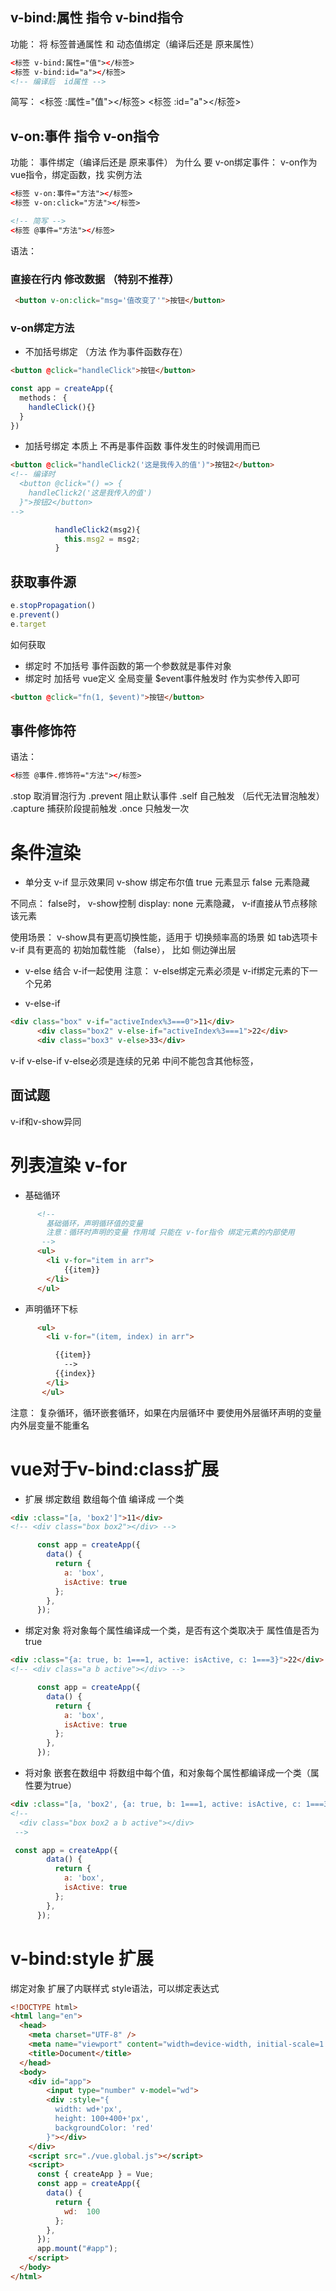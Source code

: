 
## v-bind:属性  指令  v-bind指令
功能： 将 标签普通属性 和 动态值绑定（编译后还是 原来属性）
```html
<标签 v-bind:属性="值"></标签>
<标签 v-bind:id="a"></标签>
<!-- 编译后  id属性 -->
```

简写：
  <标签 :属性="值"></标签>
  <标签 :id="a"></标签>

## v-on:事件  指令  v-on指令
功能： 事件绑定（编译后还是 原来事件）
为什么 要 v-on绑定事件：
    v-on作为 vue指令，绑定函数，找 实例方法

```html
<标签 v-on:事件="方法"></标签>
<标签 v-on:click="方法"></标签>

<!-- 简写 -->
<标签 @事件="方法"></标签>
```




语法：

### 直接在行内 修改数据 （特别不推荐）
```html
 <button v-on:click="msg='值改变了'">按钮</button>
```
### v-on绑定方法
+ 不加括号绑定  （方法 作为事件函数存在）
```html
<button @click="handleClick">按钮</button>
```
```js
const app = createApp({
  methods： {
    handleClick(){}
  }
})
```

+ 加括号绑定  本质上 不再是事件函数 事件发生的时候调用而已
```html
<button @click="handleClick2('这是我传入的值')">按钮2</button>
<!-- 编译时
  <button @click="() => {
    handleClick2('这是我传入的值')
  }">按钮2</button>
-->
```

```js
          handleClick2(msg2){
            this.msg2 = msg2;
          }
```

## 获取事件源
```js
e.stopPropagation()
e.prevent()
e.target
```

如何获取
+ 绑定时  不加括号
  事件函数的第一个参数就是事件对象
+ 绑定时 加括号
  vue定义 全局变量 $event事件触发时 作为实参传入即可
```html
<button @click="fn(1, $event)">按钮</button>
```

## 事件修饰符
语法：
```html
<标签 @事件.修饰符="方法"></标签>
```

.stop  取消冒泡行为
.prevent  阻止默认事件
.self   自己触发  （后代无法冒泡触发）
.capture   捕获阶段提前触发
.once  只触发一次

# 条件渲染
+ 单分支
v-if
显示效果同 v-show 绑定布尔值 true 元素显示 false 元素隐藏

不同点：
  false时， v-show控制 display: none 元素隐藏， v-if直接从节点移除该元素

使用场景：
  v-show具有更高切换性能，适用于 切换频率高的场景 如 tab选项卡
  v-if 具有更高的 初始加载性能 （false）， 比如 侧边弹出层
+ v-else 结合 v-if一起使用
注意：  v-else绑定元素必须是 v-if绑定元素的下一个兄弟

+ v-else-if
```html
<div class="box" v-if="activeIndex%3===0">11</div>
      <div class="box2" v-else-if="activeIndex%3===1">22</div>
      <div class="box3" v-else>33</div>
```
v-if v-else-if v-else必须是连续的兄弟 中间不能包含其他标签，


## 面试题
v-if和v-show异同

# 列表渲染 v-for
+ 基础循环
```html
      <!-- 
        基础循环，声明循环值的变量   
        注意：循环时声明的变量 作用域 只能在 v-for指令 绑定元素的内部使用
       -->
      <ul>
        <li v-for="item in arr">
            {{item}}
        </li>
      </ul>
```
+ 声明循环下标
```html
      <ul>
        <li v-for="(item, index) in arr">

          {{item}}
            -->
          {{index}}
        </li>
       </ul>
```

注意：
  复杂循环，循环嵌套循环，如果在内层循环中 要使用外层循环声明的变量 内外层变量不能重名

# vue对于v-bind:class扩展
+ 扩展 绑定数组  数组每个值 编译成 一个类
```html
<div :class="[a, 'box2']">11</div>
<!-- <div class="box box2"></div> -->
```
```js
      const app = createApp({
        data() {
          return {
            a: 'box',
            isActive: true
          };
        },
      });
```
+ 绑定对象
 将对象每个属性编译成一个类，是否有这个类取决于 属性值是否为 true
```html
<div :class="{a: true, b: 1===1, active: isActive, c: 1===3}">22</div>
<!-- <div class="a b active"></div> -->
```
```js
      const app = createApp({
        data() {
          return {
            a: 'box',
            isActive: true
          };
        },
      });
```

+ 将对象 嵌套在数组中
将数组中每个值，和对象每个属性都编译成一个类（属性要为true）
```html
<div :class="[a, 'box2', {a: true, b: 1===1, active: isActive, c: 1===3}]">33</div>
<!-- 
  <div class="box box2 a b active"></div>
 -->
```
```js
 const app = createApp({
        data() {
          return {
            a: 'box',
            isActive: true
          };
        },
      });
```
# v-bind:style 扩展
绑定对象
扩展了内联样式 style语法，可以绑定表达式
```html
<!DOCTYPE html>
<html lang="en">
  <head>
    <meta charset="UTF-8" />
    <meta name="viewport" content="width=device-width, initial-scale=1.0" />
    <title>Document</title>
  </head>
  <body>
    <div id="app">
        <input type="number" v-model="wd">
        <div :style="{
          width: wd+'px',
          height: 100+400+'px',
          backgroundColor: 'red'
        }"></div>
    </div>
    <script src="./vue.global.js"></script>
    <script>
      const { createApp } = Vue;
      const app = createApp({
        data() {
          return {
            wd:  100
          };
        },
      });
      app.mount("#app");
    </script>
  </body>
</html>

```
